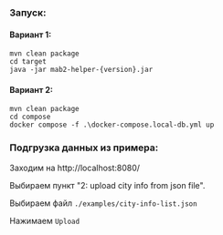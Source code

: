 ### Запуск:
#### Вариант 1:
```shell
mvn clean package
cd target
java -jar mab2-helper-{version}.jar
```

#### Вариант 2:
```shell
mvn clean package
cd compose
docker compose -f .\docker-compose.local-db.yml up
```

### Подгрузка данных из примера:
Заходим на
http://localhost:8080/

Выбираем пункт "2: upload city info from json file".

Выбираем файл `./examples/city-info-list.json`

Нажимаем `Upload`